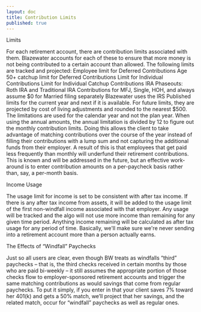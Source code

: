 ```yaml
---
layout: doc
title: Contribution Limits 
published: true
---
```


Limits
 
For each retirement account, there are contribution limits associated with them. Blazewater accounts for each of these to ensure that more money is not being contributed to a certain account than allowed. 
The following limits are tracked and projected:
Employee limit for Deferred Contributions
Age 50+ catchup limit for Deferred Contributions
Limit for Individual Contributions
Limit for Individual Catchup Contributions
IRA Phaseouts: Roth IRA and Traditional IRA Contributions for MFJ, Single, HOH, and always assume $0 for Married filing separately
Blazewater uses the IRS Published limits for the current year and next if it is available. For future limits, they are projected by cost of living adjustments and rounded to the nearest $500. The limitations are used for the calendar year and not the plan year.
When using the annual amounts, the annual limitation is divided by 12 to figure out the monthly contribution limits. Doing this allows the client to take advantage of matching contributions over the course of the year instead of filling their contributions with a lump sum and not capturing the additional funds from their employer.  A result of this is that employees that get paid less frequently than monthly will underfund their retirement contributions. This is known and will be addressed in the future, but an effective work-around is to enter contribution amounts on a per-paycheck basis rather than, say, a per-month basis.

Income Usage
 
The usage limit for income is set to be consistent with after tax income. If there is any after tax income from assets, it will be added to the usage limit of the first non-windfall income associated with that employer. Any usage will be tracked and the algo will not use more income than remaining for any given time period. Anything income remaining will be calculated as after tax usage for any period of time. Basically, we'll make sure we're never sending into a retirement account more than a person actually earns.
 
 
The Effects of “Windfall” Paychecks
 
Just so all users are clear, even though BW treats as windfalls “third” paychecks – that is, the third checks received in certain months by those who are paid bi-weekly – it still assumes the appropriate portion of those checks flow to employer-sponsored retirement accounts and trigger the same matching contributions as would savings that come from regular paychecks. To put it simply, if you enter in that your client saves 7% toward her 401(k) and gets a 50% match, we’ll project that her savings, and the related match, occur for “windfall” paychecks as well as regular ones.
